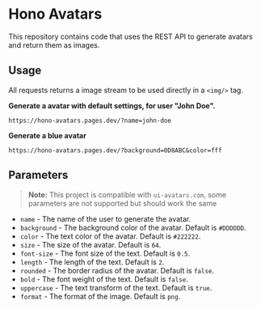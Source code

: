 # Hono Avatars

This repository contains code that uses the REST API to generate avatars and return them as images.

## Usage

All requests returns a image stream to be used directly in a `<img/>` tag.

**Generate a avatar with default settings, for user "John Doe".**

```
https://hono-avatars.pages.dev/?name=john-doe
```

**Generate a blue avatar**

```
https://hono-avatars.pages.dev/?background=0D8ABC&color=fff
```

## Parameters

> **Note:** This project is compatible with `ui-avatars.com`, some parameters are not supported but should work the same

- `name` - The name of the user to generate the avatar.
- `background` - The background color of the avatar. Default is `#DDDDDD`.
- `color` - The text color of the avatar. Default is `#222222`.
- `size` - The size of the avatar. Default is `64`.
- `font-size` - The font size of the text. Default is `0.5`.
- `length` - The length of the text. Default is `2`.
- `rounded` - The border radius of the avatar. Default is `false`.
- `bold` - The font weight of the text. Default is `false`.
- `uppercase` - The text transform of the text. Default is `true`.
- `format` - The format of the image. Default is `png`.
